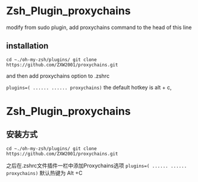 # Zsh_Plugin_proxychains
modify from sudo plugin, add proxychains command to the head of this line


## installation

`
cd ~./oh-my-zsh/plugins/
git clone https://github.com/ZXW2001/proxychains.git
`


and then add proxychains option to .zshrc

`
plugins=(
  ......
  ......
proxychains)
`
the default hotkey is alt + c,

# Zsh_Plugin_proxychains

## 安装方式

`cd ~./oh-my-zsh/plugins/
git clone https://github.com/ZXW2001/proxychains.git
`

之后在.zshrc文件插件一栏中添加Proxychains选项
`
plugins=(
  ......
  ......
proxychains)
`
默认热键为 Alt +C


